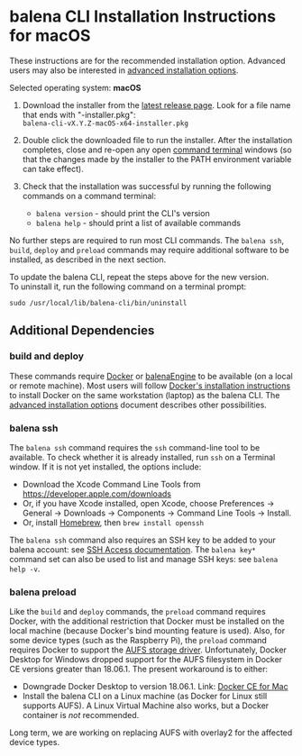 # balena CLI Installation Instructions for macOS

These instructions are for the recommended installation option. Advanced users may also be
interested in [advanced installation options](./INSTALL-ADVANCED.md).

Selected operating system: **macOS**

1. Download the installer from the [latest release
   page](https://github.com/balena-io/balena-cli/releases/latest).
   Look for a file name that ends with "-installer.pkg":  
   `balena-cli-vX.Y.Z-macOS-x64-installer.pkg`  

2. Double click the downloaded file to run the installer. After the installation completes,
   close and re-open any open [command
   terminal](https://www.balena.io/docs/reference/cli/#choosing-a-shell-command-promptterminal)
   windows (so that the changes made by the installer to the PATH environment variable can take
   effect).

3. Check that the installation was successful by running the following commands on a
   command terminal:  
   * `balena version` - should print the CLI's version
   * `balena help` - should print a list of available commands

No further steps are required to run most CLI commands. The `balena ssh`, `build`, `deploy`
and `preload` commands may require additional software to be installed, as described
in the next section.

To update the balena CLI, repeat the steps above for the new version.  
To uninstall it, run the following command on a terminal prompt:

```text
sudo /usr/local/lib/balena-cli/bin/uninstall
```

## Additional Dependencies

### build and deploy

These commands require [Docker](https://docs.docker.com/install/overview/) or
[balenaEngine](https://www.balena.io/engine/) to be available (on a local or remote
machine). Most users will follow [Docker's installation
instructions](https://docs.docker.com/install/overview/) to install Docker on the same
workstation (laptop) as the balena CLI. The [advanced installation
options](./INSTALL-ADVANCED.md) document describes other possibilities.

### balena ssh

The `balena ssh` command requires the `ssh` command-line tool to be available. To check whether
it is already installed, run `ssh` on a Terminal window. If it is not yet installed, the options
include:

* Download the Xcode Command Line Tools from https://developer.apple.com/downloads
* Or, if you have Xcode installed, open Xcode, choose Preferences → General → Downloads →
  Components → Command Line Tools → Install.
* Or, install [Homebrew](https://brew.sh/), then `brew install openssh`

The `balena ssh` command also requires an SSH key to be added to your balena account: see [SSH
Access documentation](https://www.balena.io/docs/learn/manage/ssh-access/). The `balena key*`
command set can also be used to list and manage SSH keys: see `balena help -v`.

### balena preload

Like the `build` and `deploy` commands, the `preload` command requires Docker, with the additional
restriction that Docker must be installed on the local machine (because Docker's bind mounting
feature is used). Also, for some device types (such as the Raspberry Pi), the `preload` command
requires Docker to support the [AUFS storage
driver](https://docs.docker.com/storage/storagedriver/aufs-driver/). Unfortunately, Docker Desktop
for Windows dropped support for the AUFS filesystem in Docker CE versions greater than 18.06.1. The
present workaround is to either:

* Downgrade Docker Desktop to version 18.06.1. Link: [Docker CE for
  Mac](https://docs.docker.com/docker-for-mac/release-notes/#docker-community-edition-18061-ce-mac73-2018-08-29)
* Install the balena CLI on a Linux machine (as Docker for Linux still supports AUFS). A Linux
  Virtual Machine also works, but a Docker container is _not_ recommended.

Long term, we are working on replacing AUFS with overlay2 for the affected device types.
